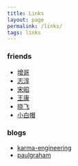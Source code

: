 ```yaml
---
title: Links
layout: page
permalink: /links/
tags: links
---
```


### friends

- [增哥][9]
- [志淳][5]
- [宋昭][6]
- [王康][7]
- [晓飞][8]
- [小白帽][10]

### blogs

- [karma-engineering][3]
- [paulgraham][4]

[1]: http://www.theunixschool.com/
[2]: http://geeksforgeeks.org/
[3]: http://karma-engineering.com/lab/blog
[4]: http://paulgraham.com/index.html
[5]: http://code6.github.io/
[6]: http://kernelmaker.github.io/
[7]: http://catkang.github.io/index.html
[8]: http://jacketwoo.github.io/
[9]: http://panweizeng.com/
[10]: http://www.leviathan.vip/archives/
